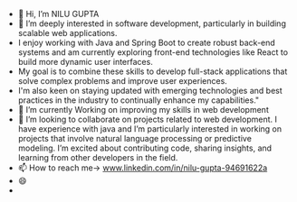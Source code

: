 - 👋 Hi, I’m NILU GUPTA
- 👀 I’m deeply interested in software development, particularly in building scalable web applications.
-  I enjoy working with Java and Spring Boot to create robust back-end systems and am currently exploring front-end technologies like React to build more dynamic user interfaces.
-  My goal is to combine these skills to develop full-stack applications that solve complex problems and improve user experiences.
-  I'm also keen on staying updated with emerging technologies and best practices in the industry to continually enhance my capabilities."
- 🌱 I’m currently Working on improving my skills in web development
- 💞️ I’m looking to collaborate on projects related to web development. I have experience with java and I’m particularly interested in working on projects that involve natural language processing or predictive modeling. I’m excited about contributing code, sharing insights, and learning from other developers in the field. 
- 📫 How to reach me-> www.linkedin.com/in/nilu-gupta-94691622a
- 😄
- 

<!---
NILUGUPTA939/NILUGUPTA939 is a ✨ special ✨ repository because its `README.md` (this file) appears on your GitHub profile.
You can click the Preview link to take a look at your changes.
--->
